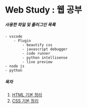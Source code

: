 # Web Study : 웹 공부
##### 사용한 파일 및 플러그인 목록
```
- vscode
    - Plugin
        - beautify css
        - javascript debugger
        - code runner
        - python intellisense
        - live preview
- node js
- python
```
##### 목차
1. [HTML 기본 정리](./md/html.md)  
2. [CSS 기본 정리](./md/css.md)
